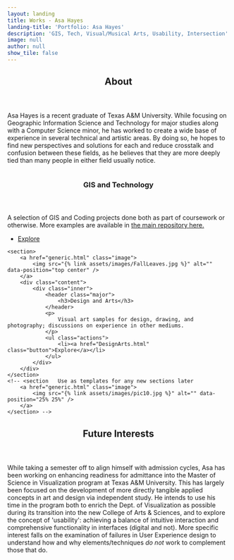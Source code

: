 ```yaml
---
layout: landing
title: Works - Asa Hayes
landing-title: 'Portfolio: Asa Hayes'
description: 'GIS, Tech, Visual/Musical Arts, Usability, Intersection'
image: null
author: null
show_tile: false
---
```


<style>
	img {
    max-width: 100%;
    object-fit: contain;
	}
</style>

<!-- Main -->
<div id="main">

<!-- One -->
<section id="one">
	<div class="inner">
		<header class="major">
			<h2>About</h2>
		</header>
		<p>
			Asa Hayes is a recent graduate of Texas A&M University. While focusing on Geographic Information Science and Technology for major studies along with a Computer Science minor, he has worked to create a wide base of experience in several technical and artistic areas. By doing so, he hopes to find new perspectives and solutions for each and reduce crosstalk and confusion between these fields, as he believes that they are more deeply tied than many people in either field usually notice. 
		</p>
	</div>
</section>

<!-- Two -->
<section id="two" class="spotlights">
	<section>
		<a href="generic.html" class="image">
			<img src="{% link assets/images/GISCode.png %}" alt="" data-position="center center" />
		</a>
		<div class="content">
			<div class="inner">
				<header class="major">
					<h3>GIS and Technology</h3>
				</header>
				<p>
					A selection of GIS and Coding projects done both as part of coursework or otherwise. More examples are available in <a href="https://github.com/A-Hayes">the main repository here.</a>
				</p>
				<ul class="actions">
					<li><a href="GISTech.html" class="button">Explore</a></li>
				</ul>
			</div>
		</div>
	</section>
	
	<section>
		<a href="generic.html" class="image">
			<img src="{% link assets/images/FallLeaves.jpg %}" alt="" data-position="top center" />
		</a>
		<div class="content">
			<div class="inner">
				<header class="major">
					<h3>Design and Arts</h3>
				</header>
				<p>
					Visual art samples for design, drawing, and photography; discussions on experience in other mediums.
				</p>
				<ul class="actions">
					<li><a href="DesignArts.html" class="button">Explore</a></li>
				</ul>
			</div>
		</div>
	</section>
	<!-- <section   Use as templates for any new sections later
		<a href="generic.html" class="image">
			<img src="{% link assets/images/pic10.jpg %}" alt="" data-position="25% 25%" />
		</a>
	</section> -->
</section>

<!-- Three -->
<section id="three">
	<div class="inner">
		<header class="major">
			<h2>Future Interests</h2>
		</header>
		<p>
			While taking a semester off to align himself with admission cycles, Asa has been working on enhancing readiness for admittance into the Master of Science in Visualization program at Texas A&M University. This has largely been focused on the development of more directly tangible applied concepts in art and design via independent study. He intends to use his time in the program both to enrich the Dept. of Visualization as possible during its transition into the new College of Arts & Sciences, and to explore the concept of 'usability': achieving a balance of intuitive interaction and comprehensive functionality in interfaces (digital and not). More specific interest falls on the examination of failures in User Experience design to understand how and why elements/techniques <i>do not</i> work to complement those that do.
		</p>
	</div>
</section>

</div>
